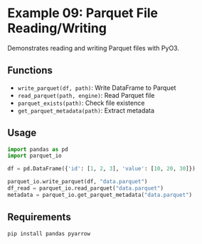 # Example 09: Parquet File Reading/Writing

Demonstrates reading and writing Parquet files with PyO3.

## Functions

- `write_parquet(df, path)`: Write DataFrame to Parquet
- `read_parquet(path, engine)`: Read Parquet file
- `parquet_exists(path)`: Check file existence
- `get_parquet_metadata(path)`: Extract metadata

## Usage

```python
import pandas as pd
import parquet_io

df = pd.DataFrame({'id': [1, 2, 3], 'value': [10, 20, 30]})

parquet_io.write_parquet(df, "data.parquet")
df_read = parquet_io.read_parquet("data.parquet")
metadata = parquet_io.get_parquet_metadata("data.parquet")
```

## Requirements

```bash
pip install pandas pyarrow
```
